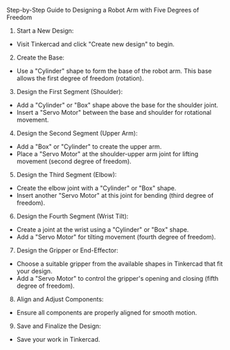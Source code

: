 Step-by-Step Guide to Designing a Robot Arm with Five Degrees of Freedom
1. Start a New Design:
* Visit Tinkercad and click "Create new design" to begin.
2. Create the Base:
* Use a "Cylinder" shape to form the base of the robot arm. This base allows the first degree of freedom (rotation).
3. Design the First Segment (Shoulder):
* Add a "Cylinder" or "Box" shape above the base for the shoulder joint.
* Insert a "Servo Motor" between the base and shoulder for rotational movement.
4. Design the Second Segment (Upper Arm):
* Add a "Box" or "Cylinder" to create the upper arm.
* Place a "Servo Motor" at the shoulder-upper arm joint for lifting movement (second degree of freedom).
5. Design the Third Segment (Elbow):
* Create the elbow joint with a "Cylinder" or "Box" shape.
* Insert another "Servo Motor" at this joint for bending (third degree of freedom).
6. Design the Fourth Segment (Wrist Tilt):
* Create a joint at the wrist using a "Cylinder" or "Box" shape.
* Add a "Servo Motor" for tilting movement (fourth degree of freedom).
7. Design the Gripper or End-Effector:
* Choose a suitable gripper from the available shapes in Tinkercad that fit your design.
* Add a "Servo Motor" to control the gripper's opening and closing (fifth degree of freedom).
8. Align and Adjust Components:
* Ensure all components are properly aligned for smooth motion.
9. Save and Finalize the Design:
* Save your work in Tinkercad.
